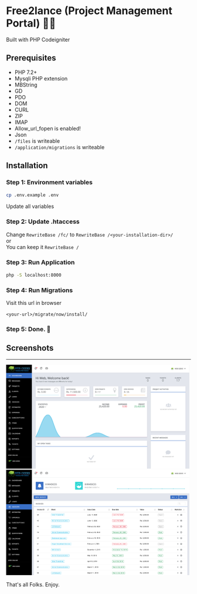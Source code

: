 # Free2lance (Project Management Portal) 👨‍💻

Built with PHP Codeigniter

## Prerequisites
- PHP 7.2+
- Mysqli PHP extension
- MBString
- GD
- PDO
- DOM
- CURL
- ZIP
- IMAP
- Allow_url_fopen is enabled!
- Json
- `/files` is writeable
- `/application/migrations` is writeable

## Installation
### Step 1: Environment variables
```bash
cp .env.example .env
```
Update all variables

### Step 2: Update .htaccess
Change `RewriteBase /fc/` to `RewriteBase /<your-installation-dir>/`<br>
or<br>
You can keep it `RewriteBase /`<br>

### Step 3: Run Application
```bash
php -S localhost:8000
```

### Step 4: Run Migrations
Visit this url in browser
```
<your-url>/migrate/now/install/
```

### Step 5: Done. 🍻 

## Screenshots
---
<img src="files/media/screenshot.png" width="500">
<img src="files/media/screenshot-2.png" width="500">

That's all Folks. Enjoy.
